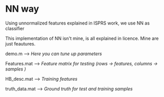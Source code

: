 # NN way

Using unnormalized features explained in ISPRS work, we use NN as classifier

This implementation of NN isn't mine, is all explained in licence. Mine are just feautures. 

demo.m --> *Here you can tune up parameters*

Features.mat --> *Feature matrix for testing (rows -> features, columns -> samples )*

HB_desc.mat --> *Training features*

truth_data.mat --> *Ground truth for test and training samples*

